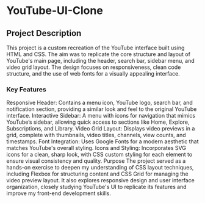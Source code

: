 # YouTube-UI-Clone
## Project Description
This project is a custom recreation of the YouTube interface built using HTML and CSS. The aim was to replicate the core structure and layout of YouTube's main page, including the header, search bar, sidebar menu, and video grid layout. The design focuses on responsiveness, clean code structure, and the use of web fonts for a visually appealing interface.

### Key Features
Responsive Header: Contains a menu icon, YouTube logo, search bar, and notification section, providing a similar look and feel to the original YouTube interface.
Interactive Sidebar: A menu with icons for navigation that mimics YouTube’s sidebar, allowing quick access to sections like Home, Explore, Subscriptions, and Library.
Video Grid Layout: Displays video previews in a grid, complete with thumbnails, video titles, channels, view counts, and timestamps.
Font Integration: Uses Google Fonts for a modern aesthetic that matches YouTube's overall styling.
Icons and Styling: Incorporates SVG icons for a clean, sharp look, with CSS custom styling for each element to ensure visual consistency and quality.
Purpose
The project served as a hands-on exercise to deepen my understanding of CSS layout techniques, including Flexbox for structuring content and CSS Grid for managing the video preview layout. It also explores responsive design and user interface organization, closely studying YouTube's UI to replicate its features and improve my front-end development skills.
